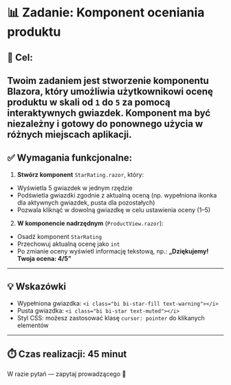 # 📊 Zadanie: Komponent oceniania produktu

## 🧩 Cel:
Twoim zadaniem jest stworzenie komponentu Blazora, który umożliwia użytkownikowi ocenę produktu w skali od `1` do `5` za pomocą interaktywnych gwiazdek. Komponent ma być niezależny i gotowy do ponownego użycia w różnych miejscach aplikacji.
---

## ✅ Wymagania funkcjonalne:
1. **Stwórz komponent** `StarRating.razor`, który:
- Wyświetla 5 gwiazdek w jednym rzędzie
- Podświetla gwiazdki zgodnie z aktualną oceną (np. wypełniona ikonka dla aktywnych gwiazdek, pusta dla pozostałych)
- Pozwala kliknąć w dowolną gwiazdkę w celu ustawienia oceny (1–5)

2. **W komponencie nadrzędnym** (`ProductView.razor`):
- Osadź komponent `StarRating`
- Przechowuj aktualną ocenę jako `int`
- Po zmianie oceny wyświetl informację tekstową, np.: **„Dziękujemy! Twoja ocena: 4/5”**

--- 

## 💡 Wskazówki 
- Wypełniona gwiazdka: `<i class="bi bi-star-fill text-warning"></i>`
- Pusta gwiazdka: `<i class="bi bi-star text-muted"></i>`
- Styl CSS: możesz zastosować klasę `cursor: pointer` do klikanych elementów


---

## ⏱️ Czas realizacji: **45 minut**

W razie pytań — zapytaj prowadzącego 🙂